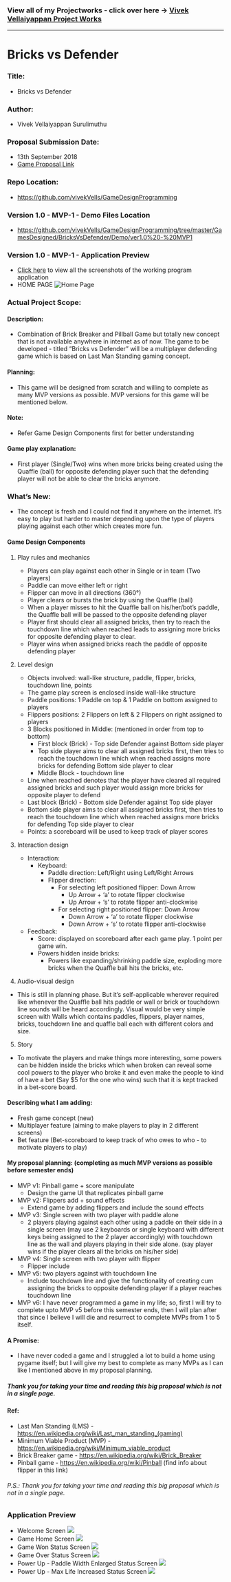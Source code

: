 ### View all of my Projectworks - click over here -> [Vivek Vellaiyappan Project Works](https://github.com/vivekVells/VivekVellaiyappanProjectWorks)
---
# Bricks vs Defender

### Title: 
- Bricks vs Defender
### Author: 
- Vivek Vellaiyappan Surulimuthu
### Proposal Submission Date: 
- 13th September 2018 
- [Game Proposal Link](https://github.com/vivekVells/GameDesignProgramming/blob/master/GamesDesigned/BricksVsDefender/Design/Bricks%20vs%20Defender%20-%20Project%20Game%20Proposal%20.pdf) 
### Repo Location:
- https://github.com/vivekVells/GameDesignProgramming
### Version 1.0 - MVP-1 - Demo Files Location
- https://github.com/vivekVells/GameDesignProgramming/tree/master/GamesDesigned/BricksVsDefender/Demo/ver1.0%20-%20MVP1
### Version 1.0 - MVP-1 - Application Preview
- [Click here](https://github.com/vivekVells/GameDesignProgramming/blob/master/GamesDesigned/BricksVsDefender/README.md#application-preview) to view all the screenshots of the working program application
- HOME PAGE
![Home Page](https://github.com/vivekVells/GameDesignProgramming/blob/master/GamesDesigned/BricksVsDefender/Demo/ver1.0%20-%20MVP1/Game%20Home%20Screen.png)

### Actual Project Scope: 
#### Description: 
- Combination of Brick Breaker and Pillball  Game but totally new concept that is not available anywhere in internet as of now. The game to be developed - titled “Bricks vs Defender” will be a multiplayer defending game which is based on Last Man Standing gaming concept. 
#### Planning: 
- This game will be designed from scratch and willing to complete as many MVP versions as possible. MVP versions for this game will be mentioned below.
#### Note: 
- Refer Game Design Components first for better understanding
#### Game play explanation: 
- First player (Single/Two) wins when more bricks being created using the Quaffle (ball) for opposite defending player such that the defending player will not be able to clear the bricks anymore. 

### What’s New: 
- The concept is fresh and I could not find it anywhere on the internet. It’s easy to play but harder to master depending upon the type of players playing against each other which creates more fun.

#### Game Design Components
1. Play rules and mechanics
    - Players can play against each other in Single or in team (Two players)
    - Paddle can move either left or right
    - Flipper can move in all directions (360°)
    - Player clears or bursts the brick by using the Quaffle (ball)
    - When a player misses to hit the Quaffle ball on his/her/bot’s paddle, the Quaffle ball will be passed to the opposite defending player
    - Player first should clear all assigned bricks, then try to reach the touchdown line which when reached leads to assigning more bricks for opposite defending player to clear.
    - Player wins when assigned bricks reach the paddle of opposite defending player
2. Level design
    - Objects involved: wall-like structure, paddle, flipper, bricks, touchdown line, points
    - The game play screen is enclosed inside wall-like structure 
    - Paddle positions: 1 Paddle on top & 1 Paddle on bottom assigned to players 
    - Flippers positions: 2 Flippers on left &  2 Flippers on right assigned to players
    - 3 Blocks positioned in Middle: (mentioned in order from top to bottom)
      - First block (Brick) - Top side Defender against Bottom side player 
      - Top side player aims to clear all assigned bricks first, then tries to reach the touchdown line which when reached assigns more bricks for defending Bottom side player to clear
      - Middle Block - touchdown line
    - Line when reached denotes that the player have cleared all required assigned bricks and such player would assign more bricks for opposite player to defend
    - Last block (Brick) - Bottom side Defender against Top side player
    - Bottom side player aims to clear all assigned bricks first, then tries to reach the touchdown line which when reached assigns more bricks for defending Top side player to clear
    - Points: a scoreboard will be used to keep track of player scores

3. Interaction design
    - Interaction:
      - Keyboard: 
          - Paddle direction: Left/Right using Left/Right Arrows
          - Flipper direction: 
            - For selecting left positioned flipper: Down Arrow
              - Up Arrow + ‘a’ to rotate flipper clockwise 
              - Up Arrow + ‘s’ to rotate flipper anti-clockwise 
            - For selecting right positioned flipper: Down Arrow 
              - Down Arrow + ‘a’ to rotate flipper clockwise
              - Down Arrow + ‘s’ to rotate flipper anti-clockwise
    - Feedback:
      - Score: displayed on scoreboard after each game play. 1 point per game win.
      - Powers hidden inside bricks:
        - Powers like expanding/shrinking paddle size, exploding more bricks when the Quaffle ball hits the bricks, etc. 
4. Audio-visual design
  - This is still in planning phase. But it’s self-applicable wherever required like whenever the Quaffle ball hits paddle or wall or brick or touchdown line sounds will be heard  accordingly. Visual would be very simple screen with Walls which contains paddles, flippers, player names, bricks, touchdown line and quaffle ball each with different colors and size.
5. Story
  - To motivate the players and make things more interesting, some powers can be hidden inside the bricks which when broken can reveal some cool powers to the player who broke it and even make the people to kind of have a bet (Say $5 for the one who wins) such that it is kept tracked in a bet-score board.
  
#### Describing what I am adding:
  - Fresh game concept (new)
  - Multiplayer feature (aiming to make players to play in 2 different screens)
  - Bet feature (Bet-scoreboard to keep track of who owes to who - to motivate players to play)
#### My proposal planning: (completing as much MVP versions as possible before semester ends)
  - MVP v1: Pinball game + score manipulate
    - Design the game UI that replicates pinball game
  - MVP v2: Flippers add + sound effects
    - Extend game by adding flippers and include the sound effects 
  - MVP v3: Single screen with two player with paddle alone
    - 2 players playing against each other using a paddle on their side in a single screen (may use 2 keyboards or single keyboard with different keys being assigned to the 2 player accordingly) with touchdown line as the wall and players playing in their side alone. (say player wins if the player clears all the bricks on his/her side)
  - MVP v4: Single screen with two player with flipper
    - Flipper include
  - MVP v5: two players against with touchdown line
    - Include touchdown line and give the functionality of creating cum assigning the bricks to opposite defending player if a player reaches touchdown line
  - MVP v6: I have never programmed a game in my life; so, first I will try to complete upto MVP v5 before this semester ends, then I will plan after that since I believe I will die and resurrect to complete MVPs from 1 to 5 itself.  

#### A Promise: 
- I have never coded a game and I struggled a lot to build a home using pygame itself; but I will give my best to complete as many MVPs as I can like I mentioned above in my proposal planning. 

##### Thank you for taking your time and reading this big proposal which is not in a single page.

#### Ref:
- Last Man Standing (LMS) - https://en.wikipedia.org/wiki/Last_man_standing_(gaming) 
- Minimum Viable Product (MVP) - https://en.wikipedia.org/wiki/Minimum_viable_product 
- Brick Breaker game - https://en.wikipedia.org/wiki/Brick_Breaker 
- Pinball game - https://en.wikipedia.org/wiki/Pinball (find info about flipper in this link)

###### P.S.: Thank you for taking your time and reading this big proposal which is not in a single page.

### Application Preview
- Welcome Screen
![](https://github.com/vivekVells/GameDesignProgramming/blob/master/GamesDesigned/BricksVsDefender/Demo/ver1.0%20-%20MVP1/Welcome%20Screen.png)
- Game Home Screen
![](https://github.com/vivekVells/GameDesignProgramming/blob/master/GamesDesigned/BricksVsDefender/Demo/ver1.0%20-%20MVP1/Game%20Home%20Screen.png)
- Game Won Status Screen
![](https://github.com/vivekVells/GameDesignProgramming/blob/master/GamesDesigned/BricksVsDefender/Demo/ver1.0%20-%20MVP1/Game%20Won%20Status%20Screen.png)
- Game Over Status Screen
![](https://github.com/vivekVells/GameDesignProgramming/blob/master/GamesDesigned/BricksVsDefender/Demo/ver1.0%20-%20MVP1/Game%20Over%20Screen.png)
- Power Up - Paddle Width Enlarged Status Screen
![](https://github.com/vivekVells/GameDesignProgramming/blob/master/GamesDesigned/BricksVsDefender/Demo/ver1.0%20-%20MVP1/Power%20Up%20-%20Enlarged%20Paddle%20Width%20Screen.png)
- Power Up - Max Life Increased Status Screen
![](https://github.com/vivekVells/GameDesignProgramming/blob/master/GamesDesigned/BricksVsDefender/Demo/ver1.0%20-%20MVP1/Power%20Up%20-%20Max%20Life%20Increase%20Screen.png)
